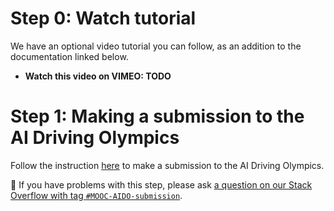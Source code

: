 
# Step 0: Watch tutorial 

We have an optional video tutorial you can follow, as an addition to the documentation linked below. 


* **Watch this video on VIMEO: TODO**

# Step 1: Making a submission to the AI Driving Olympics


Follow the instruction [here][aido-book] to make a submission to the AI Driving Olympics. 


🤔 If you have problems with this step, please ask [a question on our Stack Overflow with tag `#MOOC-AIDO-submission`](https://stackoverflow.com/c/duckietown/questions/tagged/MOOC-AIDO-submission).


[aido-book]: https://docs.duckietown.org/daffy/AIDO/out/cm_first.html

